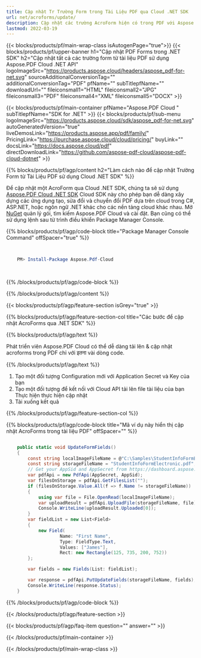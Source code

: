 ```yaml
---
title: Cập nhật Tr Trường Form trong Tài Liệu PDF qua Cloud .NET SDK
url: net/acroforms/update/
description: Cập nhật các trường AcroForm hiện có trong PDF với Aspose.PDF Cloud SDK for .NET.ньоїІnh đáp ứng nhanh, chính xác và linh hoạt.
lastmod: 2022-03-19
---
```


{{< blocks/products/pf/main-wrap-class isAutogenPage="true">}}
{{< blocks/products/pf/upper-banner h1="Cập nhật PDF Forms trong .NET SDK" h2="Cập nhật tất cả các trường form từ tài liệu PDF sử dụng Aspose.PDF Cloud .NET API" logoImageSrc="https://products.aspose.cloud/headers/aspose_pdf-for-net.svg" sourceAdditionalConversionTag="" additionalConversionTag="PDF" pfName="" subTitlepfName="" downloadUrl="" fileiconsmall1="HTML" fileiconsmall2="JPG" fileiconsmall3="PDF" fileiconsmall4="XML" fileiconsmall5="DOCX" >}}

{{< blocks/products/pf/main-container pfName="Aspose.PDF Cloud " subTitlepfName="SDK for .NET" >}}
{{< blocks/products/pf/sub-menu logoImageSrc="https://products.aspose.cloud/sdk/aspose_pdf-for-net.svg"
autoGeneratedVersion="true"
liveDemosLink="https://products.aspose.app/pdf/family/" PricingLink="https://purchase.aspose.cloud/cloud/pricing/" buyLink="" docsLink="https://docs.aspose.cloud/pdf"  directDownloadLink="https://github.com/aspose-pdf-cloud/aspose-pdf-cloud-dotnet" >}}

{{% blocks/products/pf/agp/content h2="Làm cách nào để cập nhật Trường Form từ Tài Liệu PDF sử dụng Cloud .NET SDK" %}}

Để cập nhật một AcroForm qua Cloud .NET SDK, chúng ta sẽ sử dụng
[Aspose.PDF Cloud .NET SDK](https://products.aspose.cloud/pdf/net/)
Cloud SDK này cho phép bạn dễ dàng xây dựng các ứng dụng tạo, sửa đổi và chuyển đổi PDF dựa trên cloud trong C#, ASP.NET, hoặc ngôn ngữ .NET khác cho các nền tảng cloud khác nhau. Mở
[NuGet](https://www.nuget.org/packages/Aspose.Pdf-Cloud)
quản lý gói, tìm kiếm
Aspose.PDF Cloud
và cài đặt. Bạn cũng có thể sử dụng lệnh sau từ trình điều khiển Package Manager Console.

{{% blocks/products/pf/agp/code-block title="Package Manager Console Command" offSpacer="true" %}}

```powershell

     
    PM> Install-Package Aspose.Pdf-Cloud
     
     

```

{{% /blocks/products/pf/agp/code-block %}}

{{% /blocks/products/pf/agp/content %}}

{{< blocks/products/pf/agp/feature-section isGrey="true" >}}

{{% blocks/products/pf/agp/feature-section-col title="Các bước để cập nhật AcroForms qua .NET SDK" %}}

{{% blocks/products/pf/agp/text %}}

Phát triển viên Aspose.PDF Cloud có thể dễ dàng tải lên & cập nhật acroforms trong PDF chỉ với इतना vài dòng code.

{{% /blocks/products/pf/agp/text %}}

1. Tạo một đối tượng Configuration mới với Application Secret và Key của bạn
1. Tạo một đối tượng để kết nối với Cloud API
tải lên file tài liệu của bạn
Thực hiện thực hiện cập nhật
1. Tải xuống kết quả

{{% /blocks/products/pf/agp/feature-section-col %}}



{{% blocks/products/pf/agp/code-block title="Mã ví dụ này hiển thị cập nhật AcroForms trong tài liệu PDF" offSpacer="" %}}

```cs

    public static void UpdateFormFields()
    {
        const string localImageFileName = @"C:\Samples\StudentInfoFormElectronic.pdf";
        const string storageFileName = "StudentInfoFormElectronic.pdf";
        // Get your AppSid and AppSecret from https://dashboard.aspose.cloud (free registration required).            
        var pdfApi = new PdfApi(AppSecret, AppSid);
        var filesOnStorage = pdfApi.GetFilesList("");
        if (filesOnStorage.Value.All(f => f.Name != storageFileName))
        {
            using var file = File.OpenRead(localImageFileName);
            var uploadResult = pdfApi.UploadFile(storageFileName, file);
            Console.WriteLine(uploadResult.Uploaded[0]);
        }
        var fieldList = new List<Field>
        {
            new Field(
                    Name: "First Name",
                    Type: FieldType.Text,
                    Values: ["James"],
                    Rect: new Rectangle(125, 735, 200, 752))
        };

        var fields = new Fields(List: fieldList);

        var response = pdfApi.PutUpdateFields(storageFileName, fields);
        Console.WriteLine(response.Status);
    }
```

{{% /blocks/products/pf/agp/code-block %}}

{{< /blocks/products/pf/agp/feature-section >}}

{{< blocks/products/pf/agp/faq-item question="" answer="" >}}

{{< /blocks/products/pf/main-container >}}

{{< /blocks/products/pf/main-wrap-class >}}

